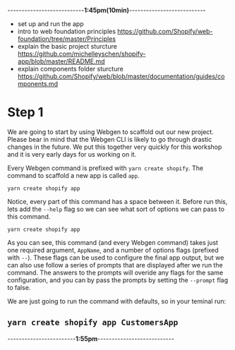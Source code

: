 ---------------------------**1:45pm(10min)**---------------------------
- set up and run the app
- intro to web foundation principles https://github.com/Shopify/web-foundation/tree/master/Principles
- explain the basic project sturcture https://github.com/michelleyschen/shopify-app/blob/master/README.md
- explain components folder sturcture https://github.com/Shopify/web/blob/master/documentation/guides/components.md

# Step 1

We are going to start by using Webgen to scaffold out our new project. Please bear in mind that the Webgen CLI is likely to go through drastic changes in the future. We put this together very quickly for this workshop and it is very early days for us working on it.

Every Webgen command is prefixed with `yarn create shopify`. The command to scaffold a new app is called `app`.

`yarn create shopify app`

Notice, every part of this command has a space between it. Before run this, lets add the `--help` flag so we can see what sort of options we can pass to this command.

`yarn create shopify app`

As you can see, this command (and every Webgen command) takes just one required argument, `AppName`, and a number of options flags (prefixed with `--`). These flags can be used to configure the final app output, but we can also use follow a series of prompts that are displayed after we run the command. The answers to the prompts will overide any flags for the same configuration, and you can by pass the prompts by setting the `--prompt` flag to false.

We are just going to run the command with defaults, so in your teminal run:

`yarn create shopify app CustomersApp`
---

------------------------**1:55pm**---------------------------
